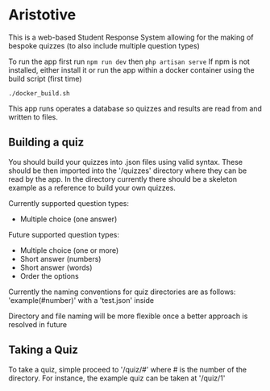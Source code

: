 # Aristotive
This is a web-based Student Response System
allowing for the making of bespoke quizzes (to also include multiple question types)

To run the app first run `npm run dev` then `php artisan serve`
If npm is not installed, either install it or run the app within a docker container using the build script (first time)
```
./docker_build.sh
```

This app runs operates a database so quizzes and results are read from and written to files.

## Building a quiz
You should build your quizzes into .json files using valid syntax.
These should be then imported into the '/quizzes' directory where they can be read by the app.
In the directory currently there should be a skeleton example as a reference to build your own quizzes.

Currently supported question types:
- Multiple choice (one answer)

Future supported question types:
- Multiple choice (one or more)
- Short answer (numbers)
- Short answer (words)
- Order the options

Currently the naming conventions for quiz directories are as follows:
'example(#number)' with a 'test.json' inside

Directory and file naming will be more flexible once a better approach is resolved in future


## Taking a Quiz
To take a quiz, simple proceed to '/quiz/#' where # is the number of the directory.
For instance, the example quiz can be taken at '/quiz/1'
